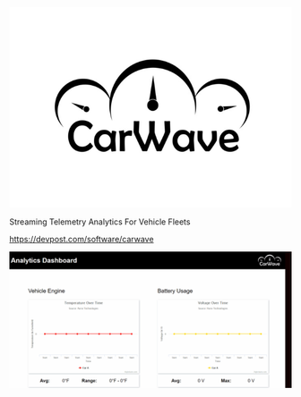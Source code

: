 <img src="/screenshots/logo.jpg"/>

Streaming Telemetry Analytics For Vehicle Fleets

https://devpost.com/software/carwave

<img src="/screenshots/demo.gif"/>
